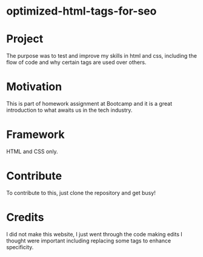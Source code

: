# optimized-html-tags-for-seo

# Project 

The purpose was to test and improve my skills in html and css, including the flow of code and why certain tags are used over others.

# Motivation
This is part of homework assignment at Bootcamp and it is a great introduction to what awaits us in the tech industry.

# Framework    
HTML and CSS only.

# Contribute

To contribute to this, just clone the repository and get busy!

# Credits

I did not make this website, I just went through the code making edits I thought were important including replacing some tags to enhance specificity.
